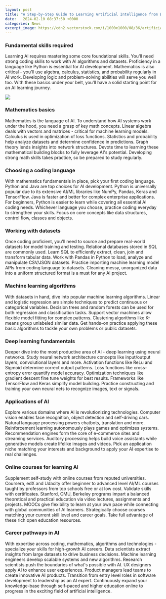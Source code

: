 ```yaml
---
layout: post
title: "A Step-by-Step Guide to Learning Artificial Intelligence from Basic to Advanced"
date:   2024-02-10 08:37:50 +0000
categories: News
excerpt_image: https://cdn2.vectorstock.com/i/1000x1000/08/36/artificial-intelligence-infographic-10-steps-vector-27840836.jpg
---
```

### Fundamental skills required  
Learning AI requires mastering some core foundational skills. You'll need strong coding skills to work with AI algorithms and datasets. Proficiency in a language like Python is essential for AI development. Mathematics is also critical - you'll use algebra, calculus, statistics, and probability regularly in AI work. Developing logic and problem-solving abilities will serve you well too. With these basics under your belt, you'll have a solid starting point for an AI learning journey.

![](https://cdn2.vectorstock.com/i/1000x1000/08/36/artificial-intelligence-infographic-10-steps-vector-27840836.jpg)
### Mathematics basics
Mathematics is the language of AI. To understand how AI systems work under the hood, you need a grasp of key math concepts. Linear algebra deals with vectors and matrices - critical for machine learning models. Calculus is used in optimization of loss functions. Statistics and probability help analyze datasets and determine confidence in predictions. Graph theory lends insights into network structures. Devote time to learning these mathematical building blocks to fully leverage AI's potential. Developing strong math skills takes practice, so be prepared to study regularly.
### Choosing a coding language   
With mathematics fundamentals in place, pick your first coding language. Python and Java are top choices for AI development. Python is universally popular due to its extensive AI/ML libraries like NumPy, Pandas, Keras and TensorFlow. Java is faster and better for complex enterprise applications. For beginners, Python is easier to learn while covering all essential AI coding needs. Whichever language you choose, practice coding everyday to strengthen your skills. Focus on core concepts like data structures, control flow, classes and objects.
### Working with datasets
Once coding proficient, you'll need to source and prepare real-world datasets for model training and testing. Relational databases stored in SQL are commonly used. Learn SQL to efficiently extract, clean, join and transform tabular data. Work with Pandas in Python to load, analyze and manipulate CSV/JSON datasets. Practice importing machine learning model APIs from coding language to datasets. Cleaning messy, unorganized data into a uniform structured format is a must for any AI project.
### Machine learning algorithms
With datasets in hand, dive into popular machine learning algorithms. Linear and logistic regression are simple techniques to predict continuous or categorical variables. Decision trees and random forests can be used for both regression and classification tasks. Support vector machines allow flexible model fitting for complex patterns. Clustering algorithms like K-means group unlabeled similar data. Get hands-on practice applying these basic algorithms to tackle your own problems or public datasets.
### Deep learning fundamentals
Deeper dive into the most productive area of AI - deep learning using neural networks. Study neural network architecture concepts like input/output layers, convolutional layers and more. Activation functions like ReLu and Sigmoid determine correct output patterns. Loss functions like cross-entropy error quantify model accuracy. Optimization techniques like gradient descent fine tune weights for best results. Frameworks like TensorFlow and Keras simplify model building. Practice constructing and training your own neural nets to recognize images, text or signals.
### Applications of AI  
Explore various domains where AI is revolutionizing technologies. Computer vision enables face recognition, object detection and self-driving cars. Natural language processing powers chatbots, translation and more. Reinforcement learning autonomously plays games and optimizes systems. Recommendation engines form the core of e-commerce sites and streaming services. Auditory processing helps build voice assistants while generative models create lifelike images and videos. Pick an application niche matching your interests and background to apply your AI expertise to real challenges.
### Online courses for learning AI
Supplement self-study with online courses from reputed universities. Coursera, edX and Udacity offer beginner to advanced level AI/ML courses taught by professors from top schools free or at low cost. Validate skills with certificates. Stanford, CMU, Berkeley programs impart a balanced theoretical and practical education via video lectures, assignments and projects. MOOCs give flexibility to learn at your own pace while connecting with global communities of AI learners. Strategically choose courses matching your current skill level and career goals. Take full advantage of these rich open education resources.
### Career pathways in AI  
With expertise across coding, mathematics, algorithms and technologies - specialize your skills for high-growth AI careers. Data scientists extract insights from large datasets to drive business decisions. Machine learning engineers develop scalable systems and new algorithms. Research scientists push the boundaries of what's possible with AI. UX designers apply AI to enhance user experiences. Product managers lead teams to create innovative AI products. Transition from entry level roles in software development to leadership as an AI expert. Continuously expand your knowledge-base through self-paced and higher education online to progress in the exciting field of artificial intelligence.